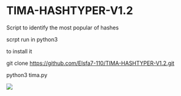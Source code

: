 # TIMA-HASHTYPER-V1.2
Script to identify the most popular of hashes

scrpt run in python3

to install it

git clone https://github.com/Elsfa7-110/TIMA-HASHTYPER-V1.2.git

python3 tima.py

<img src=“https://i.ibb.co/kXJBHVd/Screenshot-20200529-103230.png”>
